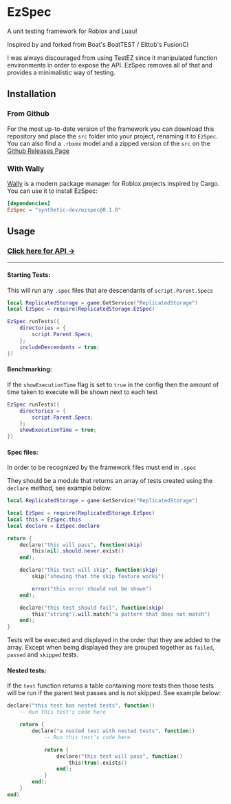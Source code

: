 # EzSpec
A unit testing framework for Roblox and Luau!

Inspired by and forked from Boat's BoatTEST / Elttob's FusionCI

I was always discouraged from using TestEZ since it manipulated function environments in order to expose the API. EzSpec removes all of that and provides a minimalistic way of testing.

## Installation
### From Github
For the most up-to-date version of the framework you can download this repository and place the `src` folder into your project, renaming it to `EzSpec`. You can also find a `.rbxmx` model and a zipped version of the `src` on the [Github Releases Page](https://github.com/Synthetic-Dev/EzSpec/releases)
### With Wally
[Wally](https://github.com/UpliftGames/wally) is a modern package manager for Roblox projects inspired by Cargo. You can use it to install EzSpec:
```toml
[dependencies]
EzSpec = "synthetic-dev/ezspec@0.1.0"
```

## Usage

### [Click here for API →](API.md)

---

#### Starting Tests:
This will run any `.spec` files that are descendants of `script.Parent.Specs`

```lua
local ReplicatedStorage = game:GetService("ReplicatedStorage")
local EzSpec = require(ReplicatedStorage.EzSpec)

EzSpec.runTests({
	directories = {
		script.Parent.Specs;
	};
	includeDescendants = true;
})
```

#### Benchmarking:

If the `showExecutionTime` flag is set to `true` in the config then the amount of time taken to execute will be shown next to each test
```lua
EzSpec.runTests({
	directories = {
		script.Parent.Specs;
	};
	showExecutionTime = true;
})
```

#### Spec files:
In order to be recognized by the framework files must end in `.spec`

They should be a module that returns an array of tests created using the `declare` method, see example below:
```lua
local ReplicatedStorage = game:GetService("ReplicatedStorage")

local EzSpec = require(ReplicatedStorage.EzSpec)
local this = EzSpec.this
local declare = EzSpec.declare

return {
	declare("this will pass", function(skip)
		this(nil).should.never.exist()
	end);

	declare("this test will skip", function(skip)
		skip("showing that the skip feature works")

		error("this error should not be shown")
	end);

	declare("this test should fail", function(skip)
		this("string").will.match("a pattern that does not match")
	end);
}
```
Tests will be executed and displayed in the order that they are added to the array. Except when being displayed they are grouped together as `failed`, `passed` and `skipped` tests.

#### Nested tests:
If the `test` function returns a table containing more tests then those tests will be run if the parent test passes and is not skipped.
See example below:

```lua
declare("this test has nested tests", function()
	-- Run this test's code here

	return {
		declare("a nested test with nested tests", function()
			-- Run this test's code here

			return {
				declare("this test will pass", function()
					this(true).exists()
				end);
			}
		end);
	}
end)
```